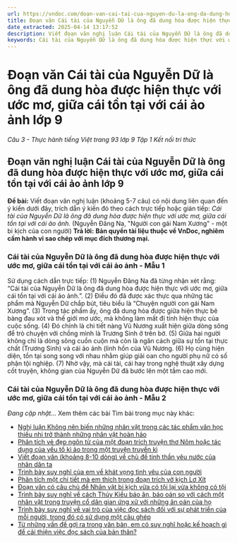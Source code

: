 ```yaml
---
url: https://vndoc.com/doan-van-cai-tai-cua-nguyen-du-la-ong-da-dung-hoa-duoc-hien-thuc-voi-uoc-mo-giua-cai-ton-tai-voi-cai-ao-anh-lop-9-326341
title: Đoạn văn Cái tài của Nguyễn Dữ là ông đã dung hòa được hiện thực với ước mơ, giữa cái tồn tại với cái ảo ảnh lớp 9 - Câu 3 - Thực hành tiếng Việt trang 93 lớp 9 Tập 1 Kết nối tri thức - VnDoc.com
date_extracted: 2025-04-14 13:17:52
description: Viết đoạn văn nghị luận Cái tài của Nguyễn Dữ là ông đã dung hòa được hiện thực với ước mơ, giữa cái tồn tại với cái ảo ảnh lớp 9 do VnDoc biện soạn, nhằm giúp các em HS có thêm tài liệu tham khảo và có những ý tưởng đa dạng khi thực hành kĩ năng Viết ở lớp 9.
keywords: Cái tài của Nguyễn Dữ là ông đã dung hòa được hiện thực với ước mơ giữa cái tồn tại với cái ảo ảnh,đoạn văn Cái tài của Nguyễn Dữ là ông đã dung hòa được hiện thực với ước mơ giữa cái tồn tại với cái ảo ảnh,viết đoạn văn nghị luận Cái tài của Nguyễn Dữ là ông đã dung hòa được hiện thực với ước mơ giữa cái tồn tại với cái ảo ảnh,Viết đoạn văn nghị luận khoảng 5-7 câu có nội dung liên quan đến ý kiến dưới đây trích dẫn ý kiến đó theo cách trực tiếp hoặc gián tiếp,văn mẫu lớp 9
---
```


# Đoạn văn Cái tài của Nguyễn Dữ là ông đã dung hòa được hiện thực với ước mơ, giữa cái tồn tại với cái ảo ảnh lớp 9
 _Câu 3 - Thực hành tiếng Việt trang 93 lớp 9 Tập 1 Kết nối tri thức_
## **Đoạn văn nghị luận Cái tài của Nguyễn Dữ là ông đã dung hòa được hiện thực với ước mơ, giữa cái tồn tại với cái ảo ảnh lớp 9**
**Đề bài:** Viết đoạn văn nghị luận \(khoảng 5-7 câu\) có nội dung liên quan đến ý kiến dưới đây, trích dẫn ý kiến đó theo cách trực tiếp hoặc gián tiếp:
_Cái tài của Nguyễn Dữ là ông đã dung hòa được hiện thực với ước mơ, giữa cái tồn tại với cái ảo ảnh._
\(Nguyễn Đăng Na, "Người con gái Nam Xương" - một bi kịch của con người\)
**Trả lời:**
**Bản quyền tài liệu thuộc về VnDoc, nghiêm cấm hành vi sao chép với mục đích thương mại.**
### Cái tài của Nguyễn Dữ là ông đã dung hòa được hiện thực với ước mơ, giữa cái tồn tại với cái ảo ảnh - Mẫu 1
Sử dụng cách dẫn trực tiếp:
\(1\) Nguyễn Đăng Na đã từng nhận xét rằng: “Cái tài của Nguyễn Dữ là ông đã dung hòa được hiện thực với ước mơ, giữa cái tồn tại với cái ảo ảnh.”. \(2\) Điều đó đã được xác thực qua những tác phẩm mà Nguyễn Dữ chắp bút, tiêu biểu là “Chuyện người con gái Nam Xương”. \(3\) Trong tác phẩm ấy, ông đã dung hòa được giữa hiện thực bẽ bàng đau xót và thế giới mơ ước, mà không làm mất đi tính hiện thực của cuộc sống. \(4\) Đó chính là chi tiết nàng Vũ Nương xuất hiện giữa dòng sông để trò chuyện với chồng mình là Trương Sinh ở trên bờ. \(5\) Giữa hai người không chỉ là dòng sông cuồn cuộn mà còn là ngăn cách giữa sự tồn tại thực chất \(Trương Sinh\) và cái ảo ảnh \(linh hồn của Vũ Nương. \(6\) Họ cùng hiện diện, tồn tại song song với nhau nhằm giúp giải oan cho người phụ nữ có số phận tội nghiệp. \(7\) Nhờ vậy, mà cái tài, cái hay trong nghệ thuật xây dựng cốt truyện, không gian của Nguyễn Dữ đã bước lên một tầm cao mới.
### Cái tài của Nguyễn Dữ là ông đã dung hòa được hiện thực với ước mơ, giữa cái tồn tại với cái ảo ảnh - Mẫu 2
 _Đang cập nhật…_
Xem thêm các bài Tìm bài trong mục này khác:
  * [Nghị luận Không nên biến những nhân vật trong các tác phẩm văn học thiếu nhi trở thành những nhân vật hoàn hảo](</doan-van-khong-nen-bien-nhung-nhan-vat-trong-cac-tac-pham-van-hoc-thieu-nhi-tro-thanh-nhung-nhan-vat-hoan-hao-lop-9-326343>)
  * [Phân tích vẻ đẹp ngôn từ của một đoạn trích truyện thơ Nôm hoặc tác dụng của yếu tố kì ảo trong một truyện truyền kì](</doan-van-phan-tich-ve-dep-ngon-tu-cua-mot-doan-trich-truyen-tho-nom-hoac-tac-dung-cua-yeu-to-ki-ao-trong-mot-truyen-truyen-ki-326400>)
  * [Viết đoạn văn \(khoảng 8-10 dòng\) về chủ đề tinh thần yêu nước của nhân dân ta](</viet-doan-van-khoang-8-10-dong-ve-chu-de-tinh-than-yeu-nuoc-cua-nhan-dan-ta-lop-9-326481>)
  * [Trình bày suy nghĩ của em về khát vọng tình yêu của con người](</doan-van-trinh-bay-suy-nghi-cua-em-ve-khat-vong-tinh-yeu-cua-con-nguoi-lop-9-326401>)
  * [Phân tích một chi tiết mà em thích trong đoạn trích vở kịch Lơ Xít](</doan-van-phan-tich-mot-chi-tiet-ma-em-thich-trong-doan-trich-vo-kich-lo-xit-lop-9-326402>)
  * [Đoạn văn có câu chủ đề Nhân vật bi kịch vừa có tội lại vừa không có tội](</doan-van-co-cau-chu-de-nhan-vat-bi-kich-vua-co-toi-lai-vua-khong-co-toi-lop-9-326404>)
  * [Trình bày suy nghĩ về cách Thúy Kiều báo ân, báo oán so với cách một nhân vật trong truyện cổ dân gian ứng xử với những ân oán của họ ](</doan-van-trinh-bay-suy-nghi-ve-cach-thuy-kieu-bao-an-bao-oan-so-voi-cach-mot-nhan-vat-trong-truyen-co-dan-gian-ung-xu-voi-nhung-an-oan-cua-ho-326475>)
  * [Trình bày suy nghĩ về vai trò của việc đọc sách đối với sự phát triển của mỗi người, trong đó có sử dụng một câu ghép](</doan-van-trinh-bay-suy-nghi-ve-vai-tro-cua-viec-doc-sach-doi-voi-su-phat-trien-cua-moi-nguoi-lop-9-326482>)
  * [Từ những vấn đề gợi ra trong văn bản, em có suy nghĩ hoặc kế hoạch gì để cải thiện việc đọc sách của bản thân?](</doan-van-trinh-bay-ve-nhung-suy-nghi-hoac-ke-hoach-cai-thien-viec-doc-sach-cua-ban-than-lop-9-326483>)

